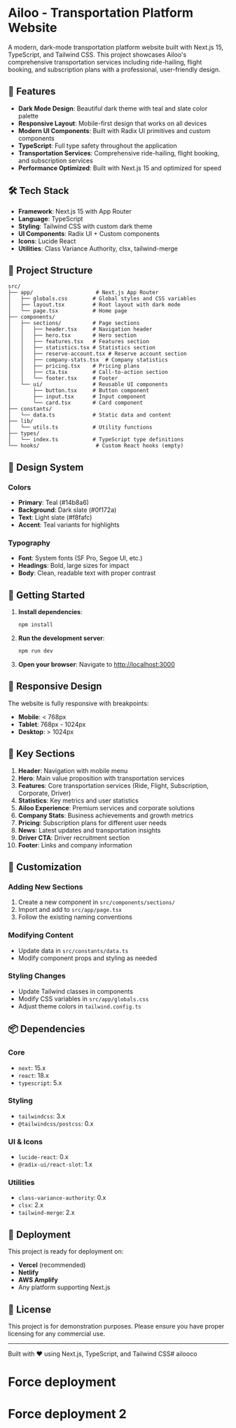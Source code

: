 # Ailoo - Transportation Platform Website

A modern, dark-mode transportation platform website built with Next.js 15, TypeScript, and Tailwind CSS. This project showcases Ailoo's comprehensive transportation services including ride-hailing, flight booking, and subscription plans with a professional, user-friendly design.

## 🚀 Features

- **Dark Mode Design**: Beautiful dark theme with teal and slate color palette
- **Responsive Layout**: Mobile-first design that works on all devices
- **Modern UI Components**: Built with Radix UI primitives and custom components
- **TypeScript**: Full type safety throughout the application
- **Transportation Services**: Comprehensive ride-hailing, flight booking, and subscription services
- **Performance Optimized**: Built with Next.js 15 and optimized for speed

## 🛠️ Tech Stack

- **Framework**: Next.js 15 with App Router
- **Language**: TypeScript
- **Styling**: Tailwind CSS with custom dark theme
- **UI Components**: Radix UI + Custom components
- **Icons**: Lucide React
- **Utilities**: Class Variance Authority, clsx, tailwind-merge

## 📁 Project Structure

```
src/
├── app/                    # Next.js App Router
│   ├── globals.css        # Global styles and CSS variables
│   ├── layout.tsx         # Root layout with dark mode
│   └── page.tsx           # Home page
├── components/
│   ├── sections/          # Page sections
│   │   ├── header.tsx     # Navigation header
│   │   ├── hero.tsx       # Hero section
│   │   ├── features.tsx   # Features section
│   │   ├── statistics.tsx # Statistics section
│   │   ├── reserve-account.tsx # Reserve account section
│   │   ├── company-stats.tsx  # Company statistics
│   │   ├── pricing.tsx    # Pricing plans
│   │   ├── cta.tsx        # Call-to-action section
│   │   └── footer.tsx     # Footer
│   └── ui/                # Reusable UI components
│       ├── button.tsx     # Button component
│       ├── input.tsx      # Input component
│       └── card.tsx       # Card component
├── constants/
│   └── data.ts            # Static data and content
├── lib/
│   └── utils.ts           # Utility functions
├── types/
│   └── index.ts           # TypeScript type definitions
└── hooks/                  # Custom React hooks (empty)
```

## 🎨 Design System

### Colors
- **Primary**: Teal (#14b8a6)
- **Background**: Dark slate (#0f172a)
- **Text**: Light slate (#f8fafc)
- **Accent**: Teal variants for highlights

### Typography
- **Font**: System fonts (SF Pro, Segoe UI, etc.)
- **Headings**: Bold, large sizes for impact
- **Body**: Clean, readable text with proper contrast

## 🚀 Getting Started

1. **Install dependencies**:
   ```bash
   npm install
   ```

2. **Run the development server**:
   ```bash
   npm run dev
   ```

3. **Open your browser**:
   Navigate to [http://localhost:3000](http://localhost:3000)

## 📱 Responsive Design

The website is fully responsive with breakpoints:
- **Mobile**: < 768px
- **Tablet**: 768px - 1024px
- **Desktop**: > 1024px

## 🎯 Key Sections

1. **Header**: Navigation with mobile menu
2. **Hero**: Main value proposition with transportation services
3. **Features**: Core transportation services (Ride, Flight, Subscription, Corporate, Driver)
4. **Statistics**: Key metrics and user statistics
5. **Ailoo Experience**: Premium services and corporate solutions
6. **Company Stats**: Business achievements and growth metrics
7. **Pricing**: Subscription plans for different user needs
8. **News**: Latest updates and transportation insights
9. **Driver CTA**: Driver recruitment section
10. **Footer**: Links and company information

## 🔧 Customization

### Adding New Sections
1. Create a new component in `src/components/sections/`
2. Import and add to `src/app/page.tsx`
3. Follow the existing naming conventions

### Modifying Content
- Update data in `src/constants/data.ts`
- Modify component props and styling as needed

### Styling Changes
- Update Tailwind classes in components
- Modify CSS variables in `src/app/globals.css`
- Adjust theme colors in `tailwind.config.ts`

## 📦 Dependencies

### Core
- `next`: 15.x
- `react`: 18.x
- `typescript`: 5.x

### Styling
- `tailwindcss`: 3.x
- `@tailwindcss/postcss`: 0.x

### UI & Icons
- `lucide-react`: 0.x
- `@radix-ui/react-slot`: 1.x

### Utilities
- `class-variance-authority`: 0.x
- `clsx`: 2.x
- `tailwind-merge`: 2.x

## 🚀 Deployment

This project is ready for deployment on:
- **Vercel** (recommended)
- **Netlify**
- **AWS Amplify**
- Any platform supporting Next.js

## 📄 License

This project is for demonstration purposes. Please ensure you have proper licensing for any commercial use.

---

Built with ❤️ using Next.js, TypeScript, and Tailwind CSS# ailooco
# Force deployment
# Force deployment 2
